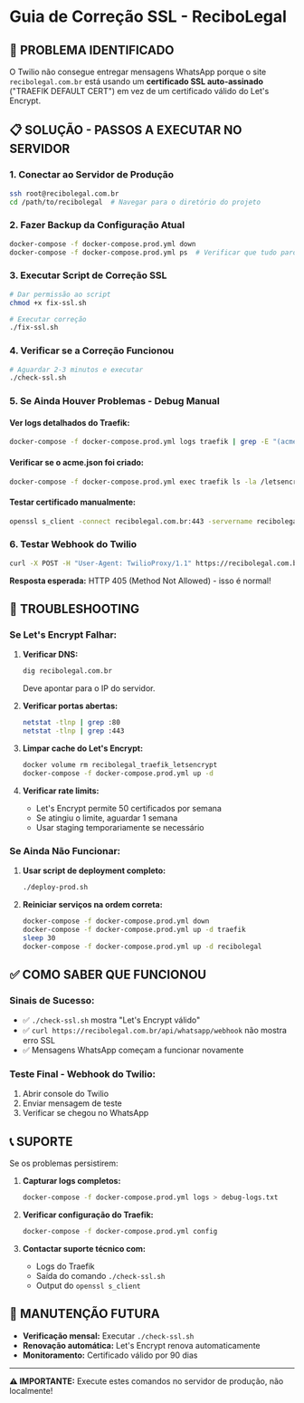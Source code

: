 # Guia de Correção SSL - ReciboLegal

## 🚨 PROBLEMA IDENTIFICADO

O Twilio não consegue entregar mensagens WhatsApp porque o site `recibolegal.com.br` está usando um **certificado SSL auto-assinado** ("TRAEFIK DEFAULT CERT") em vez de um certificado válido do Let's Encrypt.

## 📋 SOLUÇÃO - PASSOS A EXECUTAR NO SERVIDOR

### 1. Conectar ao Servidor de Produção
```bash
ssh root@recibolegal.com.br
cd /path/to/recibolegal  # Navegar para o diretório do projeto
```

### 2. Fazer Backup da Configuração Atual
```bash
docker-compose -f docker-compose.prod.yml down
docker-compose -f docker-compose.prod.yml ps  # Verificar que tudo parou
```

### 3. Executar Script de Correção SSL
```bash
# Dar permissão ao script
chmod +x fix-ssl.sh

# Executar correção
./fix-ssl.sh
```

### 4. Verificar se a Correção Funcionou
```bash
# Aguardar 2-3 minutos e executar
./check-ssl.sh
```

### 5. Se Ainda Houver Problemas - Debug Manual

#### Ver logs detalhados do Traefik:
```bash
docker-compose -f docker-compose.prod.yml logs traefik | grep -E "(acme|certificate|error|ERROR)"
```

#### Verificar se o acme.json foi criado:
```bash
docker-compose -f docker-compose.prod.yml exec traefik ls -la /letsencrypt/
```

#### Testar certificado manualmente:
```bash
openssl s_client -connect recibolegal.com.br:443 -servername recibolegal.com.br
```

### 6. Testar Webhook do Twilio
```bash
curl -X POST -H "User-Agent: TwilioProxy/1.1" https://recibolegal.com.br/api/whatsapp/webhook
```
**Resposta esperada:** HTTP 405 (Method Not Allowed) - isso é normal!

## 🔧 TROUBLESHOOTING

### Se Let's Encrypt Falhar:

1. **Verificar DNS:**
   ```bash
   dig recibolegal.com.br
   ```
   Deve apontar para o IP do servidor.

2. **Verificar portas abertas:**
   ```bash
   netstat -tlnp | grep :80
   netstat -tlnp | grep :443
   ```

3. **Limpar cache do Let's Encrypt:**
   ```bash
   docker volume rm recibolegal_traefik_letsencrypt
   docker-compose -f docker-compose.prod.yml up -d
   ```

4. **Verificar rate limits:**
   - Let's Encrypt permite 50 certificados por semana
   - Se atingiu o limite, aguardar 1 semana
   - Usar staging temporariamente se necessário

### Se Ainda Não Funcionar:

1. **Usar script de deployment completo:**
   ```bash
   ./deploy-prod.sh
   ```

2. **Reiniciar serviços na ordem correta:**
   ```bash
   docker-compose -f docker-compose.prod.yml down
   docker-compose -f docker-compose.prod.yml up -d traefik
   sleep 30
   docker-compose -f docker-compose.prod.yml up -d recibolegal
   ```

## ✅ COMO SABER QUE FUNCIONOU

### Sinais de Sucesso:
- ✅ `./check-ssl.sh` mostra "Let's Encrypt válido"
- ✅ `curl https://recibolegal.com.br/api/whatsapp/webhook` não mostra erro SSL
- ✅ Mensagens WhatsApp começam a funcionar novamente

### Teste Final - Webhook do Twilio:
1. Abrir console do Twilio
2. Enviar mensagem de teste
3. Verificar se chegou no WhatsApp

## 📞 SUPORTE

Se os problemas persistirem:

1. **Capturar logs completos:**
   ```bash
   docker-compose -f docker-compose.prod.yml logs > debug-logs.txt
   ```

2. **Verificar configuração do Traefik:**
   ```bash
   docker-compose -f docker-compose.prod.yml config
   ```

3. **Contactar suporte técnico com:**
   - Logs do Traefik
   - Saída do comando `./check-ssl.sh`
   - Output do `openssl s_client`

## 🔄 MANUTENÇÃO FUTURA

- **Verificação mensal:** Executar `./check-ssl.sh`
- **Renovação automática:** Let's Encrypt renova automaticamente
- **Monitoramento:** Certificado válido por 90 dias

---

**⚠️ IMPORTANTE:** Execute estes comandos no servidor de produção, não localmente!
